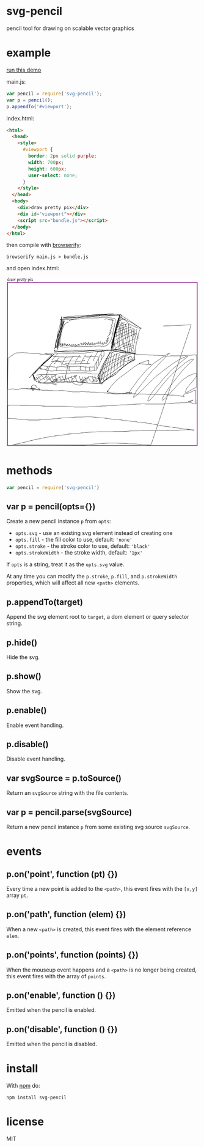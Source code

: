 # svg-pencil

pencil tool for drawing on scalable vector graphics

# example

[run this demo](http://scratch.substack.net/svg-pencil/)

main.js:

``` js
var pencil = require('svg-pencil');
var p = pencil();
p.appendTo('#viewport');
```

index.html:

``` html
<html>
  <head>
    <style>
      #viewport {
        border: 2px solid purple;
        width: 700px;
        height: 600px;
        user-select: none;
      }
    </style>
  </head>
  <body>
    <div>draw pretty pix</div>
    <div id="viewport"></div>
    <script src="bundle.js"></script>
  </body>
</html>
```

then compile with [browserify](http://browserify.org):

```
browserify main.js > bundle.js
```

and open index.html:

![pencil graphics whoa](example/example.png)

# methods

``` js
var pencil = require('svg-pencil')
```

## var p = pencil(opts={})

Create a new pencil instance `p` from `opts`:

* `opts.svg` - use an existing svg element instead of creating one
* `opts.fill` - the fill color to use, default: `'none'`
* `opts.stroke` - the stroke color to use, default: `'black'`
* `opts.strokeWidth` - the stroke width, default: `'1px'`

If `opts` is a string, treat it as the `opts.svg` value.

At any time you can modify the `p.stroke`, `p.fill`, and `p.strokeWidth`
properties, which will affect all new `<path>` elements.

## p.appendTo(target)

Append the svg element root to `target`, a dom element or query selector string.

## p.hide()

Hide the svg.

## p.show()

Show the svg.

## p.enable()

Enable event handling.

## p.disable()

Disable event handling.

## var svgSource = p.toSource()

Return an `svgSource` string with the file contents.

## var p = pencil.parse(svgSource)

Return a new pencil instance `p` from some existing svg source `svgSource`.

# events

## p.on('point', function (pt) {})

Every time a new point is added to the `<path>`, this event fires with the
`[x,y]` array `pt`.

## p.on('path', function (elem) {})

When a new `<path>` is created, this event fires with the element reference
`elem`.

## p.on('points', function (points) {})

When the mouseup event happens and a `<path>` is no longer being created, this
event fires with the array of `points`.

## p.on('enable', function () {})

Emitted when the pencil is enabled.

## p.on('disable', function () {})

Emitted when the pencil is disabled.

# install

With [npm](https://npmjs.org) do:

```
npm install svg-pencil
```

# license

MIT
